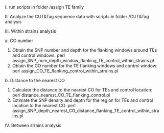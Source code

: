 I. run scripts in folder /assign TE family

II. Analyze the CUT&Tag sequence data with scripts in folder /CUT&Tag analysis

III. Within strains analysis

a. CO number
1. Obtain the SNP number and depth for the flanking windows around TEs and control windows: perl assign_SNP_num_depth_window_flanking_TE_control_within_strains.pl
2. Obtain the CO number for the TE flanking windows and control window: perl assign_CO_TE_flanking_control_within_strains.pl


b. Distance to the nearest CO
1. Calculate the distance to the nearest CO for TEs and control location: perl distance_nearest_CO_TE_flanking_control.pl
2. Estimate the SNP density and depth for the region for TEs and control location to the nearest CO: perl assign_SNP_depth_nearest_CO_distance_flanking_TE_control_within_strains.pl



IV. Between strains analysis
